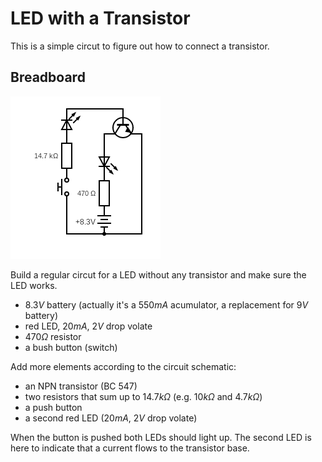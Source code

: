 # LED with a Transistor

This is a simple circut to figure out how to connect a transistor.

## Breadboard

[![LED with a button and two Capacitors](./circuit.png)](https://www.circuit-diagram.org/editor/)

Build a regular circut for a LED without any transistor and make sure the LED works.
 * $8.3V$ battery (actually it's a $550mA$ acumulator, a replacement for $9V$ battery)
 * red LED, $20mA$, $2V$ drop volate
 * $470\Omega$ resistor
 * a bush button (switch)

Add more elements according to the circuit schematic:
 * an NPN transistor (BC 547)
 * two resistors that sum up to $14.7k\Omega$ (e.g. $10k\Omega$ and $4.7k\Omega$)
 * a push button
 * a second red LED ($20mA$, $2V$ drop volate)

When the button is pushed both LEDs should light up.
The second LED is here to indicate that a current flows to
the transistor base.
